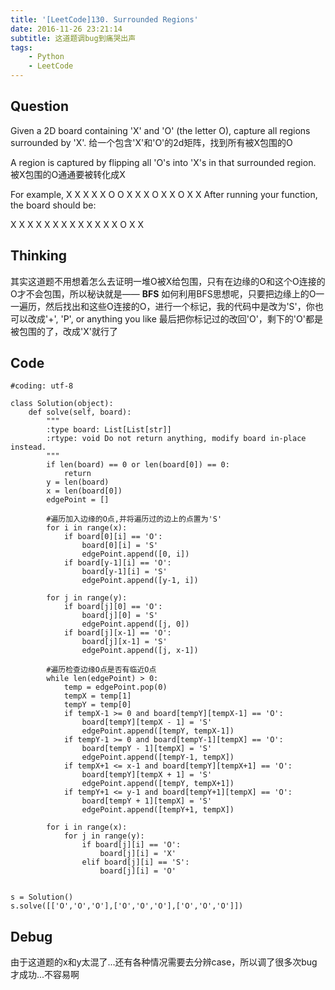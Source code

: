 ```yaml
---
title: '[LeetCode]130. Surrounded Regions'
date: 2016-11-26 23:21:14
subtitle: 这道题调bug到痛哭出声
tags:
    - Python
    - LeetCode
---
```

## Question
Given a 2D board containing 'X' and 'O' (the letter O), capture all regions surrounded by 'X'.
给一个包含'X'和'O'的2d矩阵，找到所有被X包围的O

A region is captured by flipping all 'O's into 'X's in that surrounded region.
被X包围的O通通要被转化成X

For example,
X X X X
X O O X
X X O X
X O X X
After running your function, the board should be:

X X X X
X X X X
X X X X
X O X X

## Thinking
其实这道题不用想着怎么去证明一堆O被X给包围，只有在边缘的O和这个O连接的O才不会包围，所以秘诀就是——
**BFS**
如何利用BFS思想呢，只要把边缘上的O一一遍历，然后找出和这些O连接的O，进行一个标记，我的代码中是改为'S'，你也可以改成'+', 'P', or anything you like
最后把你标记过的改回'O'，剩下的'O'都是被包围的了，改成'X'就行了

## Code
```
#coding: utf-8

class Solution(object):
    def solve(self, board):
        """
        :type board: List[List[str]]
        :rtype: void Do not return anything, modify board in-place instead.
        """
        if len(board) == 0 or len(board[0]) == 0:
            return
        y = len(board)
        x = len(board[0])
        edgePoint = []

        #遍历加入边缘的O点,并将遍历过的边上的点置为'S'
        for i in range(x):
            if board[0][i] == 'O':
                board[0][i] = 'S'
                edgePoint.append([0, i])
            if board[y-1][i] == 'O':
                board[y-1][i] = 'S'
                edgePoint.append([y-1, i])

        for j in range(y):
            if board[j][0] == 'O':
                board[j][0] = 'S'
                edgePoint.append([j, 0])
            if board[j][x-1] == 'O':
                board[j][x-1] = 'S'
                edgePoint.append([j, x-1])

        #遍历检查边缘O点是否有临近O点
        while len(edgePoint) > 0:
            temp = edgePoint.pop(0)
            tempX = temp[1]
            tempY = temp[0]
            if tempX-1 >= 0 and board[tempY][tempX-1] == 'O':
                board[tempY][tempX - 1] = 'S'
                edgePoint.append([tempY, tempX-1])
            if tempY-1 >= 0 and board[tempY-1][tempX] == 'O':
                board[tempY - 1][tempX] = 'S'
                edgePoint.append([tempY-1, tempX])
            if tempX+1 <= x-1 and board[tempY][tempX+1] == 'O':
                board[tempY][tempX + 1] = 'S'
                edgePoint.append([tempY, tempX+1])
            if tempY+1 <= y-1 and board[tempY+1][tempX] == 'O':
                board[tempY + 1][tempX] = 'S'
                edgePoint.append([tempY+1, tempX])

        for i in range(x):
            for j in range(y):
                if board[j][i] == 'O':
                    board[j][i] = 'X'
                elif board[j][i] == 'S':
                    board[j][i] = 'O'


s = Solution()
s.solve([['O','O','O'],['O','O','O'],['O','O','O']])

```

## Debug
由于这道题的x和y太混了...还有各种情况需要去分辨case，所以调了很多次bug才成功...不容易啊